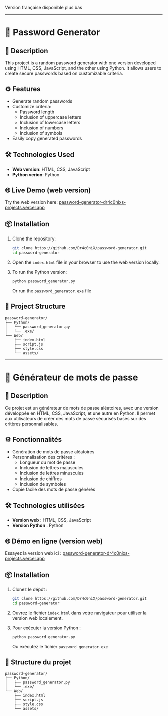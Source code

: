 Version française disponible plus bas

---

# 🔐 Password Generator 

## 📖 Description

This project is a random password generator with one version developed using HTML, CSS, JavaScript, and the other using Python. It allows users to create secure passwords based on customizable criteria.

## ⚙️ Features

- Generate random passwords
- Customize criteria:
  - Password length
  - Inclusion of uppercase letters
  - Inclusion of lowercase letters
  - Inclusion of numbers
  - Inclusion of symbols
- Easily copy generated passwords

## 🛠️ Technologies Used

- **Web version**: HTML, CSS, JavaScript
- **Python verion**: Python

## 🌐 Live Demo (web version)

Try the web version here: [password-generator-dr4c0nixs-projects.vercel.app](https://password-generator-dr4c0nixs-projects.vercel.app/)

## 📦 Installation

1. Clone the repository:

   ```bash
   git clone https://github.com/Dr4c0niX/password-generator.git
   cd password-generator
   ```

2. Open the `index.html` file in your browser to use the web version locally.

3. To run the Python version:

   ```bash
   python password_generator.py
   ```
   Or run the `password_generator.exe` file

## 📁 Project Structure

```
password-generator/
├── Python/
│   └── password_generator.py
│   └── .exe/
└── Web/
    ├── index.html
    ├── script.js
    ├── style.css
    └── assets/

```

---

# 🔐 Générateur de mots de passe

## 📖 Description

Ce projet est un générateur de mots de passe aléatoires, avec une version développée en HTML, CSS, JavaScript, et une autre en Python. Il permet aux utilisateurs de créer des mots de passe sécurisés basés sur des critères personnalisables.

## ⚙️ Fonctionnalités

- Génération de mots de passe aléatoires
- Personnalisation des critères :
  - Longueur du mot de passe
  - Inclusion de lettres majuscules
  - Inclusion de lettres minuscules
  - Inclusion de chiffres
  - Inclusion de symboles
- Copie facile des mots de passe générés

## 🛠️ Technologies utilisées

- **Version web** : HTML, CSS, JavaScript
- **Version Python** : Python

## 🌐 Démo en ligne (version web)

Essayez la version web ici : [password-generator-dr4c0nixs-projects.vercel.app](https://password-generator-dr4c0nixs-projects.vercel.app/)

## 📦 Installation

1. Clonez le dépôt :

   ```bash
   git clone https://github.com/Dr4c0niX/password-generator.git
   cd password-generator
   ```

2. Ouvrez le fichier `index.html` dans votre navigateur pour utiliser la version web localement.

3. Pour exécuter la version Python :

   ```bash
   python password_generator.py
   ```
   Ou exécutez le fichier `password_generator.exe`

## 📁 Structure du projet

```
password-generator/
├── Python/
│   ├── password_generator.py
│   └── .exe/
└── Web/
    ├── index.html
    ├── script.js
    ├── style.css
    └── assets/
```
